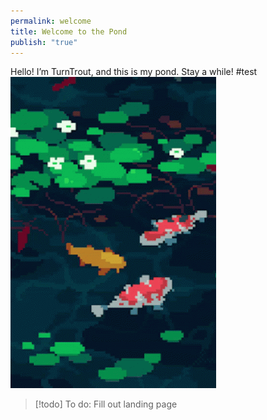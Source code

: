 ```yaml
---
permalink: welcome
title: Welcome to the Pond
publish: "true"
---
```

Hello! I’m TurnTrout, and this is my pond. Stay a while!
#test
![Koi fish swimming in a pond.](pond-gif.gif)

> [!todo] To do: Fill out landing page
